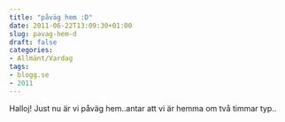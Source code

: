 ```yaml
---
title: "påväg hem :D"
date: 2011-06-22T13:09:30+01:00
slug: pavag-hem-d
draft: false
categories:
- Allmänt/Vardag
tags:
- blogg.se
- 2011
---
```

Halloj! Just nu är vi påväg hem..antar att vi är hemma om två timmar typ..